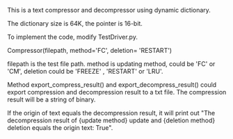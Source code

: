 This is a text compressor and decompressor using dynamic dictionary.

The dictionary size is 64K, the pointer is 16-bit.

To implement the code, modify TestDriver.py.

Compressor(filepath, method='FC', deletion= 'RESTART')

filepath is the test file path.
method is updating method, could be 'FC' or 'CM',
deletion could be 'FREEZE' , 'RESTART' or 'LRU'.

Method export_compress_result() and export_decompress_result() could export compression and decompression result to a txt file. The compression result will be a string of binary. 

If the origin of text equals the decompression result, it will print out "The decompression result of {update method} update and {deletion method} deletion equals the origin text:  True".
